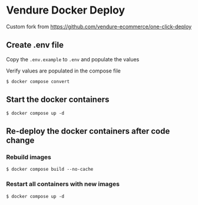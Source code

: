 # Vendure Docker Deploy

Custom fork from https://github.com/vendure-ecommerce/one-click-deploy

## Create .env file
Copy the `.env.example` to `.env` and populate the values

Verify values are populated in the compose file
```
$ docker compose convert
```

## Start the docker containers
```
$ docker compose up -d
```

## Re-deploy the docker containers after code change

### Rebuild images
```
$ docker compose build --no-cache
```

### Restart all containers with new images
```
$ docker compose up -d
```
